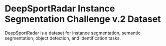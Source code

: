 # DeepSportRadar Instance Segmentation Challenge v.2 Dataset

DeepSportRadar is a dataset for instance segmentation, semantic segmentation, object detection, and identification tasks.